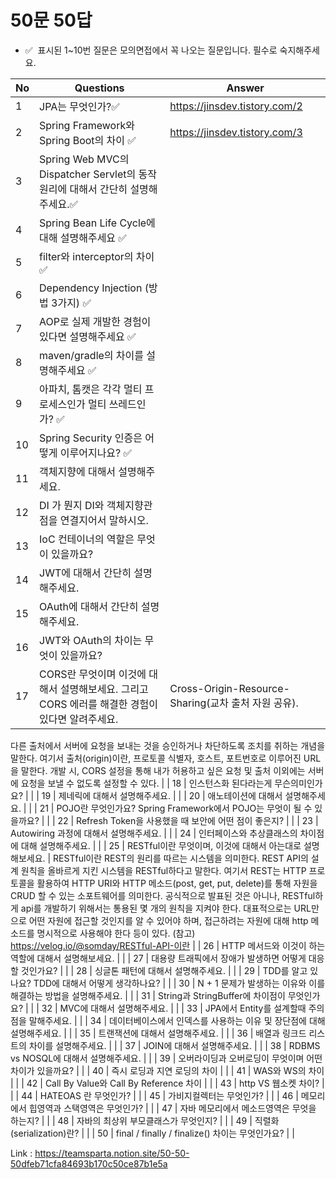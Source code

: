 <h1>50문 50답</h1>

- ✅  표시된 1~10번 질문은 모의면접에서 꼭 나오는 질문입니다. 필수로 숙지해주세요.

| No | Questions | Answer |
| --- | --- | --- |
| 1 | JPA는 무엇인가?✅ | https://jinsdev.tistory.com/2 |
| 2 | Spring Framework와 Spring Boot의 차이 ✅ | https://jinsdev.tistory.com/3 |
| 3 | Spring Web MVC의 Dispatcher Servlet의 동작 원리에 대해서 간단히 설명해주세요.✅ |  |
| 4 | Spring Bean Life Cycle에 대해 설명해주세요 ✅ |  |
| 5 | filter와 interceptor의 차이✅ |  |
| 6 | Dependency Injection (방법 3가지) ✅ |  |
| 7 | AOP로 실제 개발한 경험이 있다면 설명해주세요  ✅ |  |
| 8 | maven/gradle의 차이를 설명해주세요 ✅ |  |
| 9 | 아파치, 톰캣은 각각 멀티 프로세스인가 멀티 쓰레드인가? ✅ |  |
| 10 | Spring Security 인증은 어떻게 이루어지나요? ✅ |  |
| 11 | 객체지향에 대해서 설명해주세요. |  |
| 12 | DI 가 뭔지 DI와 객체지향관점을 연결지어서 말하시오. |  |
| 13 | IoC 컨테이너의 역할은 무엇이 있을까요? |  |
| 14 | JWT에 대해서 간단히 설명해주세요. |  |
| 15 | OAuth에 대해서 간단히 설명해주세요. |  |
| 16 | JWT와 OAuth의 차이는 무엇이 있을까요? |  |
| 17 | CORS란 무엇이며 이것에 대해서 설명해보세요. 그리고 CORS 에러를 해결한 경험이 있다면 알려주세요. | Cross-Origin-Resource-Sharing(교차 출처 자원 공유).
다른 출처에서 서버에 요청을 보내는 것을 승인하거나 차단하도록 조치를 취하는 개념을 말한다. 
여기서 출처(origin)이란, 프로토콜 식별자, 호스트, 포트번호로 이루어진 URL을 말한다.
개발 시, CORS 설정을 통해 내가 허용하고 싶은 요청 및 출처 이외에는 서버에 요청을 보낼 수 없도록 설정할 수 있다. |
| 18 | 인스턴스화 된다라는게 무슨의미인가요? |  |
| 19 | 제네릭에 대해서 설명해주세요. |  |
| 20 | 애노테이션에 대해서 설명해주세요. |  |
| 21 | POJO란 무엇인가요? Spring Framework에서 POJO는 무엇이 될 수 있을까요? |  |
| 22 | Refresh Token을 사용했을 때 보안에 어떤 점이 좋은지? |  |
| 23 | Autowiring 과정에 대해서 설명해주세요. |  |
| 24 | 인터페이스와 추상클래스의 차이점에 대해 설명해주세요. |  |
| 25 | RESTful이란 무엇이며, 이것에 대해서 아는대로 설명해보세요. | RESTful이란 REST의 원리를 따르는 시스템을 의미한다.
REST API의 설계 원칙을 올바르게 지킨 시스템을 RESTful하다고 말한다.
여기서 REST는 HTTP 프로토콜을 활용하여 HTTP URI와 HTTP 메소드(post, get, put, delete)를 통해 자원을 CRUD 할 수 있는 소포트웨어를 의미한다.
공식적으로 발표된 것은 아니나, RESTful하게 api를 개발하기 위해서는 통용된 몇 개의 원칙을 지켜야 한다.
대표적으로는 URL만으로 어떤 자원에 접근할 것인지를 알 수 있어야 하며, 접근하려는 자원에 대해 http 메소드를 명시적으로 사용해야 한다 등이 있다.
(참고) https://velog.io/@somday/RESTful-API-이란 |
| 26 | HTTP 메서드와 이것이 하는 역할에 대해서 설명해보세요. |  |
| 27 | 대용량 트래픽에서 장애가 발생하면 어떻게 대응할 것인가요? |  |
| 28 | 싱글톤 패턴에 대해서 설명해주세요. |  |
| 29 | TDD를 알고 있나요? TDD에 대해서 어떻게 생각하나요? |  |
| 30 | N + 1 문제가 발생하는 이유와 이를 해결하는 방법을 설명해주세요. |  |
| 31 | String과 StringBuffer에 차이점이 무엇인가요? |  |
| 32 | MVC에 대해서 설명해주세요. |  |
| 33 | JPA에서 Entity를 설계할때 주의점을 말해주세요. |  |
| 34 | 데이터베이스에서 인덱스를 사용하는 이유 및 장단점에 대해 설명해주세요. |  |
| 35 | 트랜잭션에 대해서 설명해주세요. |  |
| 36 | 배열과 링크드 리스트의 차이를 설명해주세요. |  |
| 37 | JOIN에 대해서 설명해주세요. |  |
| 38 | RDBMS vs NOSQL에 대해서 설명해주세요. |  |
| 39 | 오버라이딩과 오버로딩이 무엇이며 어떤 차이가 있을까요? |  |
| 40 | 즉시 로딩과 지연 로딩의 차이 |  |
| 41 | WAS와 WS의 차이 |  |
| 42 | Call By Value와 Call By Reference 차이 |  |
| 43 | http VS 웹소켓 차이? |  |
| 44 | HATEOAS 란 무엇인가? |  |
| 45 | 가비지컬렉터는 무엇인가? |  |
| 46 | 메모리에서 힙영역과 스택영역은 무엇인가? |  |
| 47 | 자바 메모리에서 메소드영역은 무엇을 하는지? |  |
| 48 | 자바의 최상위 부모클래스가 무엇인지? |  |
| 49 | 직렬화(serialization)란? |  |
| 50 | final / finally / finalize() 차이는 무엇인가요? |  |


Link : https://teamsparta.notion.site/50-50-50dfeb71cfa84693b170c50ce87b1e5a

